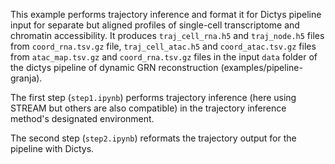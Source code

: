 This example performs trajectory inference and format it for Dictys pipeline input for separate but aligned profiles of single-cell transcriptome and chromatin accessibility. It produces `traj_cell_rna.h5` and `traj_node.h5` files from `coord_rna.tsv.gz` file, `traj_cell_atac.h5` and `coord_atac.tsv.gz` files from `atac_map.tsv.gz` and `coord_rna.tsv.gz` files in the input `data` folder of the dictys pipeline of dynamic GRN reconstruction (examples/pipeline-granja).

The first step (`step1.ipynb`) performs trajectory inference (here using STREAM but others are also compatible) in the trajectory inference method's designated environment.

The second step (`step2.ipynb`) reformats the trajectory output for the pipeline with Dictys.

